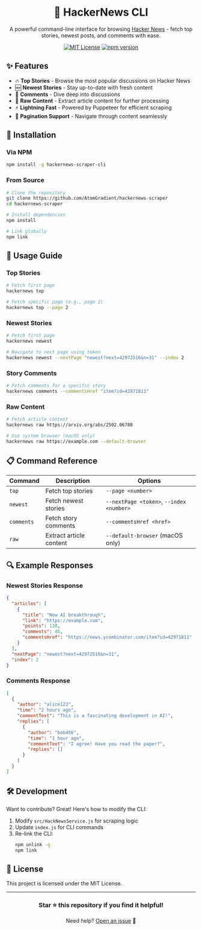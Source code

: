 <div align="center">

# 📰 HackerNews CLI

A powerful command-line interface for browsing [Hacker News](https://news.ycombinator.com) - fetch top stories, newest posts, and comments with ease.

[![MIT License](https://img.shields.io/badge/License-MIT-green.svg)](https://choosealicense.com/licenses/mit/)
[![npm version](https://badge.fury.io/js/hackernews-scraper-cli.svg)](https://www.npmjs.com/package/hackernews-scraper-cli)

</div>

## ✨ Features

- 🔥 **Top Stories** - Browse the most popular discussions on Hacker News
- 🆕 **Newest Stories** - Stay up-to-date with fresh content
- 💬 **Comments** - Dive deep into discussions
- 📄 **Raw Content** - Extract article content for further processing
- ⚡ **Lightning Fast** - Powered by Puppeteer for efficient scraping
- 📱 **Pagination Support** - Navigate through content seamlessly

## 🚀 Installation

### Via NPM
```bash
npm install -g hackernews-scraper-cli
```

### From Source
```bash
# Clone the repository
git clone https://github.com/AtomGradient/hackernews-scraper
cd hackernews-scraper

# Install dependencies
npm install

# Link globally
npm link
```

## 📖 Usage Guide

### Top Stories
```bash
# Fetch first page
hackernews top

# Fetch specific page (e.g., page 2)
hackernews top --page 2
```

### Newest Stories
```bash
# Fetch first page
hackernews newest

# Navigate to next page using token
hackernews newest --nextPage "newest?next=42972516&n=31" --index 2
```

### Story Comments
```bash
# Fetch comments for a specific story
hackernews comments --commentsHref "item?id=42971811"
```

### Raw Content
```bash
# Fetch article content
hackernews raw https://arxiv.org/abs/2502.06788

# Use system browser (macOS only)
hackernews raw https://example.com --default-browser
```

## 📋 Command Reference

| Command | Description | Options |
|---------|-------------|----------|
| `top` | Fetch top stories | `--page <number>` |
| `newest` | Fetch newest stories | `--nextPage <token>`, `--index <number>` |
| `comments` | Fetch story comments | `--commentsHref <href>` |
| `raw` | Extract article content | `--default-browser` (macOS only) |

## 🔍 Example Responses

### Newest Stories Response
```json
{
  "articles": [
    {
      "title": "New AI breakthrough",
      "link": "https://example.com",
      "points": 120,
      "comments": 45,
      "commentsHref": "https://news.ycombinator.com/item?id=42971811"
    }
  ],
  "nextPage": "newest?next=42972516&n=31",
  "index": 2
}
```

### Comments Response
```json
[
  {
    "author": "alice123",
    "time": "2 hours ago",
    "commentText": "This is a fascinating development in AI!",
    "replies": [
      {
        "author": "bob456",
        "time": "1 hour ago",
        "commentText": "I agree! Have you read the paper?",
        "replies": []
      }
    ]
  }
]
```

## 🛠️ Development

Want to contribute? Great! Here's how to modify the CLI:

1. Modify `src/HackNewsService.js` for scraping logic
2. Update `index.js` for CLI commands
3. Re-link the CLI:
   ```bash
   npm unlink -g
   npm link
   ```

## 📄 License

This project is licensed under the MIT License.

---

<div align="center">
  
### Star ⭐ this repository if you find it helpful!

Need help? [Open an issue](https://github.com/AtomGradient/hackernews-scraper/issues) 🤝

</div>